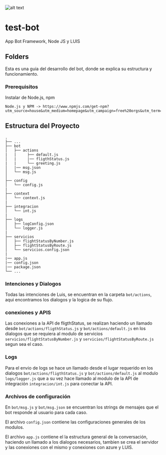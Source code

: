 ![alt text](https://www.avianca.com/etc/designs/avianca/images/logo-avianca.png)

# test-bot

App Bot Framework, Node JS y LUIS

## Folders 

Esta es una guia del desarrollo del bot, donde se explica su estructura y funcionamiento.

### Prerequisitos

Instalar de Node.js, npm

```
Node.js y NPM -> https://www.npmjs.com/get-npm?utm_source=house&utm_medium=homepage&utm_campaign=free%20orgs&utm_term=Install%20npm
```

## Estructura del Proyecto
    .
    ├── ...
    ├── bot                     
    │   ├── actions
    |   |     ├── default.js        
    │   |     |── fligthStatus.js   
    |   |     └── greeting.js       
    │   |── msg.json 
    │   └── msg.js              
    │         
    ├── config                  
    │   └── config.js           
    |
    ├── context                 
    │   └── context.js                
    |
    ├── integracion                    
    │   └── int.js               
    |
    ├── logs                    
    │   ├── logConfig.json         
    │   └── logger.js                
    |
    ├── servicios                    
    │   ├── flightStatusByNumber.js
    │   ├── flightStatusByRoute.js
    │   └── servicios.config.json
    |
    |── app.js
    |── config.json
    |── package.json
    └── ...

### Intenciones y Dialogos
Todas las intenciones de Luis, se encuentran en la carpeta `bot/actions`, aqui encontramos los dialogos y la logica de su flujo.
    
### conexiones y APIS
Las conexiones a la API de fligthStatus, se realizan haciendo un llamado desde `bot/actions/fligthStatus.js` y `bot/actions/default.js` en los dialogos que se requiera al modulo de servicios `servicios/flightStatusByNumber.js` y `servicios/flightStatusByRoute.js` segun sea el caso.

### Logs
Para el envio de logs se hace un llamado desde el lugar requerido en los dialogos `bot/actions/fligthStatus.js` y `bot/actions/default.js` al modulo `logs/logger.js` que a su vez hace llamado al modulo de la API de integración `integracion/int.js` para conectar la API.

### Archivos de configuración
En `bot/msg.js` y `bot/msg.json` se encuentran los strings de mensajes que el bot responde al usuario para cada caso.

El archivo `config.json` contiene las configuraciones generales de los modulos.

El archivo `app.js` contiene el la estructura general de la conversación, haciendo un llamado a los dialogos necesarios, tambien se crea el servidor y las conexiones con el mismo y conexiones con azure y LUIS.


